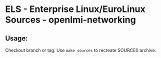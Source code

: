# ELS - Enterprise Linux/EuroLinux Sources - openlmi-networking
 
## Usage:
  Checkout branch or tag. Use `make sources` to recreate  SOURCE0 archive.
